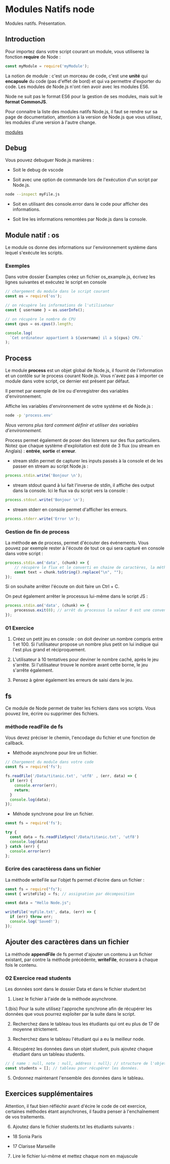 # Modules Natifs node

Modules natifs. Présentation.

## Introduction

Pour importez dans votre script courant un module, vous utiliserez la fonction **require** de Node :

```js
const myModule = require('myModule');
```

La notion de module : c'est un morceau de code, c'est une **unité** qui **encapsule** du code (pas d'effet de bord) et qui va permettre d'exporter du code. Les modules de Node.js n'ont rien avoir avec les modules ES6.

Node ne suit pas le format ES6 pour la gestion de ses modules, mais suit le **format CommonJS**. 

Pour connaitre la liste des modules natifs Node.js, il faut se rendre sur sa page de documentation, attention à la version de Node.js que vous utilisez, les modules d'une version à l'autre change.

[modules](https://nodejs.org/dist/latest-v16.x/docs/api/)

## Debug

Vous pouvez debuguer Node.js  manières :

- Soit le debug de vscode

- Soit avec une option de commande lors de l'exécution d'un script par Node.js.

```bash
node --inspect myFile.js
```

- Soit en utilisant des console.error dans le code pour afficher des informations.

- Soit lire les informations remontées par Node.js dans la console.

## Module natif : os

Le module os donne des informations sur l'environnement système dans lequel s'exécute les scripts. 

### Exemples

Dans votre dossier Examples créez un fichier os_example.js, écrivez les lignes suivantes et exécutez le script en console

```js
// chargement du module dans le script courant
const os = require('os');

// on récupère les informations de l'utilisateur
const { username } = os.userInfo();

// on récupère le nombre de CPU
const cpus = os.cpus().length;

console.log(
  `Cet ordinateur appartient à ${username} il a ${cpus} CPU.`
);
```

## Process

Le module **process** est un objet global de Node.js, il fournit de l'information et un contôle sur le process courant Node.js. Vous n'avez pas à importer ce module dans votre script, ce dernier est présent par défaut.

Il permet par exemple de lire ou d'enregistrer des variables d'environnement. 

Affiche les variables d'environnement de votre système et de Node.js :

```bash
node -p 'process.env'
```

*Nous verrons plus tard comment définir et utiliser des variables d'environnement.*

Process permet également de poser des listeners sur des flux particuliers. Notez que chaque système d'exploitation est doté de 3 flux (ou stream en Anglais) : **entrée**, **sortie** et **erreur**.

- stream stdin permet de capturer les inputs passés à la console et de les passer en stream au script Node.js :

```js
process.stdin.write('Bonjour \n');
```

- stream stdout quand à lui fait l'inverse de stdin, il affiche des output dans la console. Ici le flux va du script vers la console :

```js
process.stdout.write('Bonjour \n');
```

- stream stderr en console permet d'afficher les erreurs.

```js
process.stderr.write('Error \n');
```

### Gestion de fin de process

La méthode **on** de process, permet d'écouter des événements. Vous pouvez par exemple rester à l'écoute de tout ce qui sera capturé en console dans votre script :

```js
process.stdin.on('data', (chunk) => {
    // récupère le flux et le converti en chaine de caractères, la méthode replace permet de supprimer le saut de ligne            
    const text = chunk.toString().replace("\n", ""); 
});
```

Si on souhaite arrêter l'écoute on doit faire un Ctrl + C. 

On peut également arrêter le processus lui-même dans le script JS :

```js
process.stdin.on('data', (chunk) => {
    processus.exit(0); // arrêt du processus la valeur 0 est une convention
});
```

### 01 Exercice 

1. Créez un petit jeu en console : on doit deviner un nombre compris entre 1 et 100. Si l'utilisateur propose un nombre plus petit on lui indique qui l'est plus grand et réciproquement. 

2. L'utilisateur à 10 tentatives pour deviner le nombre caché, après le jeu s'arrête. Si l'utilisateur trouve le nombre avant cette borne, le jeu s'arrête également. 

3. Pensez à gérer également les erreurs de saisi dans le jeu.

## fs

Ce module de Node permet de traiter les fichiers dans vos scripts. Vous pouvez lire, écrire ou supprimer des fichiers.

### méthode readFile de fs

Vous devez préciser le chemin, l'encodage du fichier et une fonction de callback.

- Méthode asynchrone pour lire un fichier.

```js
// Chargement du module dans votre code
const fs = require('fs');

fs.readFile('/Data/titanic.txt', 'utf8' , (err, data) => {
  if (err) {
    console.error(err);
    return;
  }
  console.log(data);
});
```

- Méhode synchrone pour lire un fichier.

```js
const fs = require('fs');

try {
  const data = fs.readFileSync('/Data/titanic.txt', 'utf8')
  console.log(data)
} catch (err) {
  console.error(err)
};
```

### Ecrire des caractèress dans un fichier

La méthode writeFile sur l'objet fs permet d'écrire dans un fichier :

```js
const fs = require("fs");
const { writeFile} = fs; // assignation par décomposition

const data = "Hello Node.js";

writeFile('myFile.txt', data, (err) => {
  if (err) throw err;
  console.log('Saved!');
});
```

## Ajouter des caractères dans un fichier

La méthode **appendFile** de fs permet d'ajouter un contenu à un fichier existant, par contre la méthode précédente, **writeFile**, écrasera à chaque fois le contenu.

### 02 Exercice read students

Les données sont dans le dossier Data et dans le fichier student.txt

1. Lisez le fichier à l'aide de la méthode asynchrone.

1.(bis) Pour la suite utilisez l'approche synchrone afin de récupérer les données que vous pourrez exploiter par la suite dans le script.

2. Recherchez dans le tableau tous les étudiants qui ont eu plus de 17 de moyenne strictement.

3. Recherchez dans le tableau l'étudiant qui a eu la meilleur node.

4. Récupérez les données dans un objet student, puis ajoutez chaque étudiant dans un tableau students.

```js
// { name : null, note : null, address : null}; // structure de l'objet
const students = []; // tableau pour récupérer les données.
```

5. Ordonnez maintenant l'ensemble des données dans le tableau.

## Exercices supplémentaires

Attention, il faut bien réfléchir avant d'écire le code de cet exercice, certaines méthodes étant asynchrones, il faudra penser à l'enchaînement de vos traitements.

6. Ajoutez dans le fichier students.txt les étudiants suivants :

- 18 Sonia Paris

- 17 Clarisse Marseille

7. Lire le fichier lui-même et mettez chaque nom en majuscule

